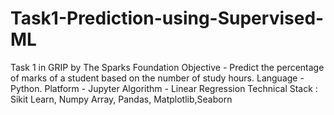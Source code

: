 # Task1-Prediction-using-Supervised-ML
Task 1 in GRIP by The Sparks Foundation Objective - Predict the percentage of marks of a student based on the number of study hours. 
Language - Python. 
Platform - Jupyter
Algorithm - Linear Regression
Technical Stack : Sikit Learn, Numpy Array, Pandas, Matplotlib,Seaborn
